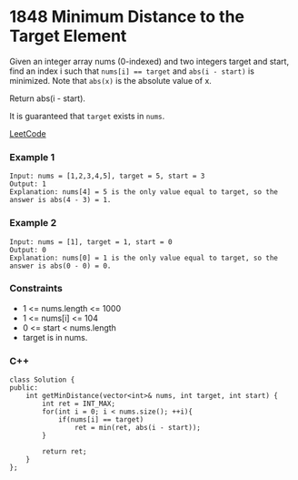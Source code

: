 # 1848 Minimum Distance to the Target Element

Given an integer array nums (0-indexed) and two integers target and start, find an index i such that `nums[i] == target` and `abs(i - start)` is minimized. Note that `abs(x)` is the absolute value of x.

Return abs(i - start).

It is guaranteed that `target` exists in `nums`.

 
 

[LeetCode](https://leetcode.cn/problems/replace-all-digits-with-characters/)


### Example 1

```
Input: nums = [1,2,3,4,5], target = 5, start = 3
Output: 1
Explanation: nums[4] = 5 is the only value equal to target, so the answer is abs(4 - 3) = 1.
```

### Example 2

```
Input: nums = [1], target = 1, start = 0
Output: 0
Explanation: nums[0] = 1 is the only value equal to target, so the answer is abs(0 - 0) = 0.
```

### Constraints

* 1 <= nums.length <= 1000
* 1 <= nums[i] <= 104
* 0 <= start < nums.length
* target is in nums.


### C++ 

```
class Solution {
public:
    int getMinDistance(vector<int>& nums, int target, int start) {
        int ret = INT_MAX;
        for(int i = 0; i < nums.size(); ++i){
            if(nums[i] == target)
                ret = min(ret, abs(i - start));
        }

        return ret;
    }
};
```